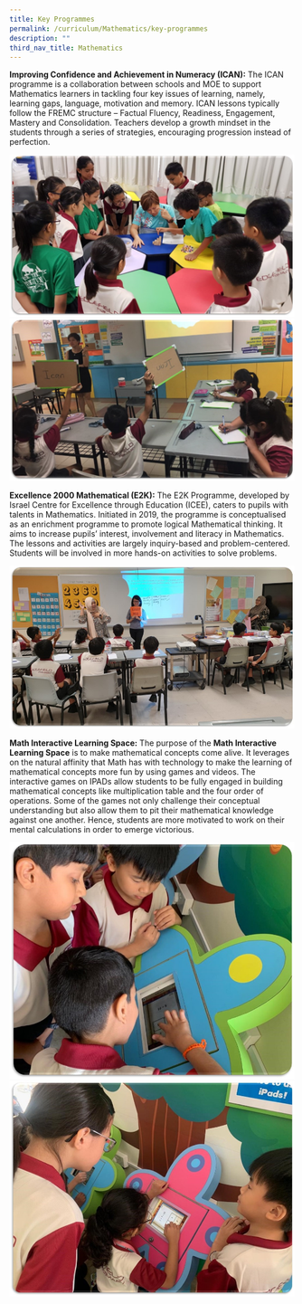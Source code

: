 ```yaml
---
title: Key Programmes
permalink: /curriculum/Mathematics/key-programmes
description: ""
third_nav_title: Mathematics
---
```

**Improving Confidence and Achievement in Numeracy (ICAN):** The ICAN programme is a collaboration between schools and MOE to support Mathematics learners in tackling four key issues of learning, namely, learning gaps, language, motivation and memory. ICAN lessons typically follow the FREMC structure – Factual Fluency, Readiness, Engagement, Mastery and Consolidation. Teachers develop a growth mindset in the students through a series of strategies, encouraging progression instead of perfection.

![](/images/math1.jpeg)
![](/images/math2.jpeg)

**Excellence 2000 Mathematical (E2K):** The E2K Programme, developed by Israel Centre for Excellence through Education (ICEE), caters to pupils with talents in Mathematics. Initiated in 2019, the programme is conceptualised as an enrichment programme to promote logical Mathematical thinking. It aims to increase pupils’ interest, involvement and literacy in Mathematics. The lessons and activities are largely inquiry-based and problem-centered. Students will be involved in more hands-on activities to solve problems.

![](/images/math3.jpeg)

**Math Interactive Learning Space:** The purpose of the **Math Interactive Learning Space** is to make mathematical concepts come alive. It leverages on the natural affinity that Math has with technology to make the learning of mathematical concepts more fun by using games and videos. The interactive games on IPADs allow students to be fully engaged in building mathematical concepts like multiplication table and the four order of operations. Some of the games not only challenge their conceptual understanding but also allow them to pit their mathematical knowledge against one another. Hence, students are more motivated to work on their mental calculations in order to emerge victorious.

![](/images/math4.jpeg)
![](/images/math5.jpeg)